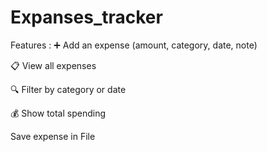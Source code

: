 # Expanses_tracker
<p>Features :
➕ Add an expense (amount, category, date, note)

📋 View all expenses

🔍 Filter by category or date

💰 Show total spending

Save expense in File

</p>